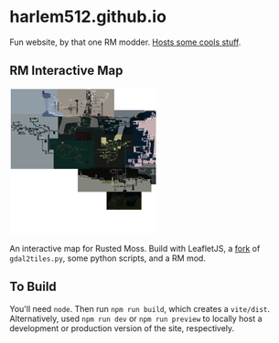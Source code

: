 # harlem512.github.io

Fun website, by that one RM modder. <a href="https://harlem512.github.io/">Hosts some cools stuff</a>.

## RM Interactive Map

<a href="https://harlem512.github.io/rm-map.html"><img src="https://raw.githubusercontent.com/Harlem512/rm-map/refs/heads/main/tiles/1/0/0.png"></a>

An interactive map for Rusted Moss. Build with LeafletJS, a <a href="https://github.com/commenthol/gdal2tiles-leaflet">fork</a> of `gdal2tiles.py`, some python scripts, and a RM mod.

## To Build

You'll need `node`. Then run `npm run build`, which creates a `vite/dist`. Alternatively, used `npm run dev` or `npm run preview` to locally host a development or production version of the site, respectively.

